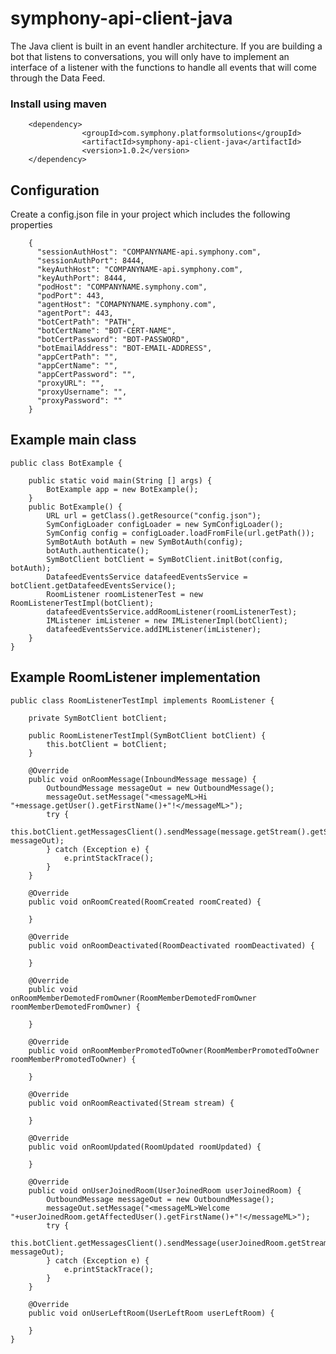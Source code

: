 # symphony-api-client-java
The Java client is built in an event handler architecture. If you are building a bot that listens to conversations, you will only have to implement an interface of a listener with the functions to handle all events that will come through the Data Feed. 

### Install using maven
        <dependency>
                    <groupId>com.symphony.platformsolutions</groupId>
                    <artifactId>symphony-api-client-java</artifactId>
                    <version>1.0.2</version>
        </dependency>

## Configuration
Create a config.json file in your project which includes the following properties

        {
          "sessionAuthHost": "COMPANYNAME-api.symphony.com",
          "sessionAuthPort": 8444,
          "keyAuthHost": "COMPANYNAME-api.symphony.com",
          "keyAuthPort": 8444,
          "podHost": "COMPANYNAME.symphony.com",
          "podPort": 443,
          "agentHost": "COMAPNYNAME.symphony.com",
          "agentPort": 443,
          "botCertPath": "PATH",
          "botCertName": "BOT-CERT-NAME",
          "botCertPassword": "BOT-PASSWORD",
          "botEmailAddress": "BOT-EMAIL-ADDRESS",
          "appCertPath": "",
          "appCertName": "",
          "appCertPassword": "",
          "proxyURL": "",
          "proxyUsername": "",
          "proxyPassword": ""
        }
        
## Example main class

    public class BotExample {
    
        public static void main(String [] args) {
            BotExample app = new BotExample();
        }
        public BotExample() {
            URL url = getClass().getResource("config.json");
            SymConfigLoader configLoader = new SymConfigLoader();
            SymConfig config = configLoader.loadFromFile(url.getPath());
            SymBotAuth botAuth = new SymBotAuth(config);
            botAuth.authenticate();
            SymBotClient botClient = SymBotClient.initBot(config, botAuth);
            DatafeedEventsService datafeedEventsService = botClient.getDatafeedEventsService();
            RoomListener roomListenerTest = new RoomListenerTestImpl(botClient);
            datafeedEventsService.addRoomListener(roomListenerTest);
            IMListener imListener = new IMListenerImpl(botClient);
            datafeedEventsService.addIMListener(imListener);
        }
    }
    
## Example RoomListener implementation
    
    public class RoomListenerTestImpl implements RoomListener {
    
        private SymBotClient botClient;
    
        public RoomListenerTestImpl(SymBotClient botClient) {
            this.botClient = botClient;
        }
    
        @Override
        public void onRoomMessage(InboundMessage message) {
            OutboundMessage messageOut = new OutboundMessage();
            messageOut.setMessage("<messageML>Hi "+message.getUser().getFirstName()+"!</messageML>");
            try {
                this.botClient.getMessagesClient().sendMessage(message.getStream().getStreamId(), messageOut);
            } catch (Exception e) {
                e.printStackTrace();
            }
        }
    
        @Override
        public void onRoomCreated(RoomCreated roomCreated) {
    
        }
    
        @Override
        public void onRoomDeactivated(RoomDeactivated roomDeactivated) {
    
        }
    
        @Override
        public void onRoomMemberDemotedFromOwner(RoomMemberDemotedFromOwner roomMemberDemotedFromOwner) {
    
        }
    
        @Override
        public void onRoomMemberPromotedToOwner(RoomMemberPromotedToOwner roomMemberPromotedToOwner) {
    
        }
    
        @Override
        public void onRoomReactivated(Stream stream) {
    
        }
    
        @Override
        public void onRoomUpdated(RoomUpdated roomUpdated) {
    
        }
    
        @Override
        public void onUserJoinedRoom(UserJoinedRoom userJoinedRoom) {
            OutboundMessage messageOut = new OutboundMessage();
            messageOut.setMessage("<messageML>Welcome "+userJoinedRoom.getAffectedUser().getFirstName()+"!</messageML>");
            try {
                this.botClient.getMessagesClient().sendMessage(userJoinedRoom.getStream().getStreamId(), messageOut);
            } catch (Exception e) {
                e.printStackTrace();
            }
        }
    
        @Override
        public void onUserLeftRoom(UserLeftRoom userLeftRoom) {
    
        }
    }
